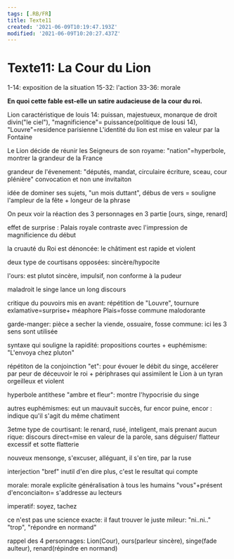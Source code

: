 ```yaml
---
tags: [.RB/FR]
title: Texte11
created: '2021-06-09T10:19:47.193Z'
modified: '2021-06-09T10:20:27.437Z'
---
```


# Texte11: La Cour du Lion 

1-14: exposition de la situation 
15-32: l'action
33-36: morale

**En quoi cette fable est-elle un satire audacieuse de la cour du roi.**

Lion caractéristique de louis 14: puissan, majestueux, monarque de droit divin("le ciel"), "magnificience"= puissance(politique de lousi 14), "Louvre"=residence parisienne
L'identité du lion est mise en valeur par la Fontaine

Le Lion décide de réunir les Seigneurs de son royame: "nation"=hyperbole, montrer la grandeur de la France

grandeur de l'évenement: "députés, mandat, circulaire écriture, sceau, cour plénière" convocation et non une invitaiton 

idée de dominer ses sujets, "un mois duttant", 
débus de vers = souligne l'ampleur de la fête + longeur de la phrase



On peux voir la réaction des 3 personnages en 3 partie [ours, singe, renard]

effet de surprise : Palais royale contraste avec l'impression de magnificience du début

la cruauté du Roi est dénoncée: le châtiment est rapide et violent

deux type de courtisans opposées: sincère/hypocite


l'ours: est plutot sincère, impulsif, non conforme à la pudeur

maladroit le singe lance un long discours

critique du pouvoirs mis en avant:
répétition de "Louvre", tournure exlamative=surprise+ méaphore Plais=fosse commune malodorante 

garde-manger: pièce a secher la viende, ossuaire, fosse commune: ici les 3 sens sont utilisée

syntaxe qui souligne la rapidité: propositions courtes + euphémisme: "L'envoya chez pluton"

répétiton de la conjoinction "et": pour évouer le débit du singe, accélerer par peur de déceuvoir le roi + périphrases qui assimilent le Lion à un tyran orgeilleux et violent

hyperbole antithese "ambre et fleur": montre l'hypocrisie du singe

autres euphémismes: eut un mauvauit succès, fur encor puine, encor : indique qu'il s'agit du même chatiment

3etme type de courtisant: le renard, rusé, inteligent, mais prenant aucun rique: discours direct=mise en valeur de la parole, sans déguiser/ flatteur excessif et sotte flatterie

nouveux mensonge, s'excuser, alléguant, il s'en tire, par la ruse

interjection "bref" inutil d'en dire plus, c'est le resultat qui compte


morale:
morale explicite
généralisation à tous les humains "vous"+présent d'enconciaiton= s'addresse au lecteurs

imperatif: soyez, tachez

ce n'est pas une science exacte: il faut trouver le juste mileur: "ni..ni.." "trop", "répondre en normand"

rappel des 4 personnages: Lion(Cour), ours(parleur sincère), singe(fade aulteur), renard(répindre en normand)
